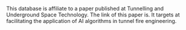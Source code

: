 This database is affiliate to a paper published at Tunnelling and Underground Space Technology. The link of this paper is.
It targets at facilitating the application of AI algorithms in tunnel fire engineering.




